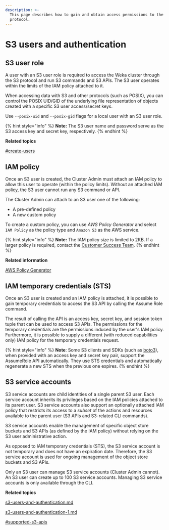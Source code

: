 ```yaml
---
description: >-
  This page describes how to gain and obtain access permissions to the S3
  protocol.
---
```


# S3 users and authentication

## S3 user role

A user with an S3 user role is required to access the Weka cluster through the S3 protocol and run S3 commands and S3 APIs. The S3 user operates within the limits of the IAM policy attached to it.

When accessing data with S3 and other protocols (such as POSIX), you can control the POSIX UID/GID of the underlying file representation of objects created with a specific S3 user access/secret keys.

Use `--posix-uid` and `--posix-gid` flags for a local user with an S3 user role.

{% hint style="info" %}
**Note:** The S3 user name and password serve as the S3 access key and secret key, respectively.&#x20;
{% endhint %}



**Related topics**

[#create-users](../../../usage/user-management/#create-users "mention")

## IAM policy

Once an S3 user is created, the Cluster Admin must attach an IAM policy to allow this user to operate (within the policy limits). Without an attached IAM policy, the S3 user cannot run any S3 command or API.

The Cluster Admin can attach to an S3 user one of the following:

* A pre-defined policy
* A new custom policy

To create a custom policy, you can use _AWS Policy Generator_ and select `IAM Policy` as the policy type and `Amazon S3` as the AWS service.&#x20;

{% hint style="info" %}
**Note:** The IAM policy size is limited to 2KB. If a larger policy is required, contact the [Customer Success Team](../../../support/getting-support-for-your-weka-system.md).
{% endhint %}



**Related information**

[AWS Policy Generator](https://awspolicygen.s3.amazonaws.com/policygen.html)

## IAM temporary credentials (STS)

Once an S3 user is created and an IAM policy is attached, it is possible to gain temporary credentials to access the S3 API by calling the Assume Role command.

The result of calling the API is an access key, secret key, and session token tuple that can be used to access S3 APIs. The permissions for the temporary credentials are the permissions induced by the user's IAM policy. Furthermore, it is possible to supply a different (with reduced capabilities only) IAM policy for the temporary credentials request.

{% hint style="info" %}
**Note**: Some S3 clients and SDKs (such as [boto3](https://boto3.amazonaws.com/v1/documentation/api/latest/index.html)), when provided with an access key and secret key pair, support the AssumeRole API automatically. They use STS credentials and automatically regenerate a new STS when the previous one expires.
{% endhint %}

## S3 service accounts

S3 service accounts are child identities of a single parent S3 user. Each service account inherits its privileges based on the IAM policies attached to its parent user. S3 service accounts also support an optionally attached IAM policy that restricts its access to a _subset_ of the actions and resources available to the parent user (S3 APIs and S3-related CLI commands).

S3 service accounts enable the management of specific object store buckets and S3 APIs (as defined by the IAM policy) without relying on the S3 user administrative action.

As opposed to IAM temporary credentials (STS), the S3 service account is not temporary and does not have an expiration date. Therefore, the S3 service account is used for ongoing management of the object store buckets and S3 APIs.

Only an S3 user can manage S3 service accounts (Cluster Admin cannot). An S3 user can create up to 100 S3 service accounts. Managing S3 service accounts is only available through the CLI.



**Related topics**

[s3-users-and-authentication.md](s3-users-and-authentication.md "mention")

[s3-users-and-authentication-1.md](s3-users-and-authentication-1.md "mention")

[#supported-s3-apis](../s3-limitations.md#supported-s3-apis "mention")
